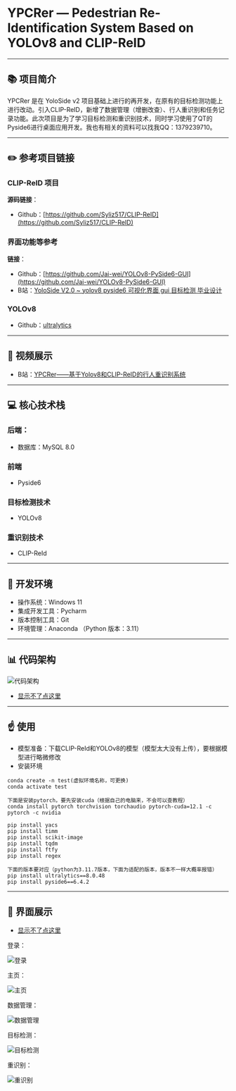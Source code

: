 # YPCRer — Pedestrian Re-Identification System Based on YOLOv8 and CLIP-ReID

---
## 📚 项目简介

YPCRer 是在 YoloSide v2 项目基础上进行的再开发，在原有的目标检测功能上进行改动。引入CLIP-ReID，新增了数据管理（增删改查）、行人重识别和任务记录功能。此次项目是为了学习目标检测和重识别技术，同时学习使用了QT的Pyside6进行桌面应用开发。我也有相关的资料可以找我QQ：1379239710。

---
## ✏️ 参考项目链接

### CLIP-ReID 项目
**源码链接**：
- Github：[https://github.com/Syliz517/CLIP-ReID](https://github.com/Syliz517/CLIP-ReID)

### 界面功能等参考
**链接**：
- Github：[https://github.com/Jai-wei/YOLOv8-PySide6-GUI](https://github.com/Jai-wei/YOLOv8-PySide6-GUI)
- B站：[YoloSide V2.0 ~ yolov8 pyside6 可视化界面 gui 目标检测 毕业设计](https://www.bilibili.com/video/BV1Cb411f7cw/?spm_id_from=333.337.search-card.all.click&vd_source=eb243edd059640e52705bf18f8a0d6a8)

### YOLOv8
- Github：[ultralytics](https://github.com/ultralytics/ultralytics?tab=readme-ov-file)
---
## 🎦 视频展示
- B站：[YPCRer——基于Yolov8和CLIP-ReID的行人重识别系统](https://www.bilibili.com/video/BV1oTzGYPEsn/?spm_id_from=333.337.search-card.all.click&vd_source=eb243edd059640e52705bf18f8a0d6a8)

---
## 💻 核心技术栈

### 后端：
- 数据库：MySQL 8.0

### 前端
- Pyside6

### 目标检测技术
- YOLOv8

### 重识别技术
- CLIP-ReId

---

## 🔨 开发环境

- 操作系统：Windows 11
- 集成开发工具：Pycharm
- 版本控制工具：Git
- 环境管理：Anaconda （Python 版本：3.11）

---

## 📊 代码架构

![代码架构](https://github.com/ylm1379239710/YOLOv8-PySide6-CLIP-REID/raw/main/img/Architecture.png)
- [显示不了点这里](https://gitee.com/yang-luming321/yolov8-py-side6-clip-reid/blob/main/README.md#-%E4%BB%A3%E7%A0%81%E6%9E%B6%E6%9E%84)

---

## ☝️ 使用
- 模型准备：下载CLIP-ReId和YOLOv8的模型（模型太大没有上传），要根据模型进行略微修改
- 安装环境

```
conda create -n test(虚拟环境名称，可更换)
conda activate test

下面是安装pytorch，要先安装cuda（根据自己的电脑来，不会可以查教程）
conda install pytorch torchvision torchaudio pytorch-cuda=12.1 -c pytorch -c nvidia

pip install yacs
pip install timm
pip install scikit-image
pip install tqdm
pip install ftfy
pip install regex

下面的版本要对应（python为3.11.7版本，下面为适配的版本，版本不一样大概率报错）
pip install ultralytics==8.0.48
pip install pyside6==6.4.2

```
---
## 🎀 界面展示

- [显示不了点这里](https://gitee.com/yang-luming321/yolov8-py-side6-clip-reid/blob/main/README.md#-%E7%95%8C%E9%9D%A2%E5%B1%95%E7%A4%BA)

登录：

![登录](https://github.com/ylm1379239710/YOLOv8-PySide6-CLIP-REID/raw/main/img/loginUI.png)

主页：

![主页](https://github.com/ylm1379239710/YOLOv8-PySide6-CLIP-REID/raw/main/img/homeUI.png)

数据管理：

![数据管理](https://github.com/ylm1379239710/YOLOv8-PySide6-CLIP-REID/raw/main/img/dataUI.png)

目标检测：

![目标检测](https://github.com/ylm1379239710/YOLOv8-PySide6-CLIP-REID/raw/main/img/detectUI.png)

重识别：

![重识别](https://github.com/ylm1379239710/YOLOv8-PySide6-CLIP-REID/raw/main/img/reidUI.png)

